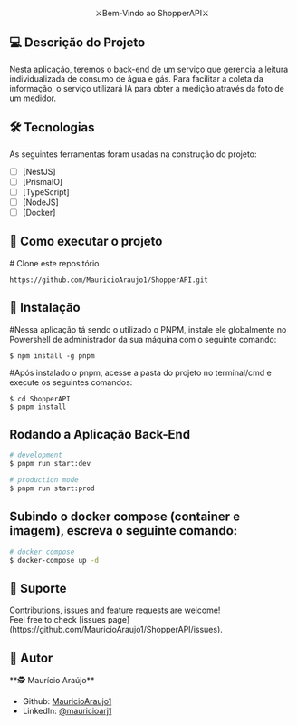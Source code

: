 [circleci-image]: https://img.shields.io/circleci/build/github/nestjs/nest/master?token=abc123def456
[circleci-url]: https://circleci.com/gh/nestjs/nest

</p>
  <!--[![Backers on Open Collective](https://opencollective.com/nest/backers/badge.svg)](https://opencollective.com/nest#backer)
  [![Sponsors on Open Collective](https://opencollective.com/nest/sponsors/badge.svg)](https://opencollective.com/nest#sponsor)-->
<p align="center" dir="auto">⚔Bem-Vindo ao ShopperAPI⚔</p>

<h2>💻 Descrição do Projeto</h2>

Nesta aplicação, teremos o back-end de um serviço que gerencia a leitura individualizada de consumo de água e gás. Para facilitar a coleta da informação, o serviço utilizará IA para obter a medição através da foto de um medidor. 
<h2>🛠 Tecnologias</h2>

As seguintes ferramentas foram usadas na construção do projeto:

- [ ] [NestJS]
- [ ] [PrismaIO]
- [ ] [TypeScript]
- [ ] [NodeJS]
- [ ] [Docker]

<h2>🚀 Como executar o projeto</h2>

<span class="pl-c"><span class="pl-c">#</span> Clone este repositório</span>

```
https://github.com/MauricioAraujo1/ShopperAPI.git
```

<h2>🧭 Instalação</h2>

<span class="pl-c"><span class="pl-c">#</span>Nessa aplicação tá sendo o utilizado o PNPM, instale ele globalmente no Powershell de administrador da sua máquina com o seguinte comando:</span>

```
$ npm install -g pnpm
```

<span class="pl-c"><span class="pl-c">#</span>Após instalado o pnpm, acesse a pasta do projeto no terminal/cmd e execute os seguintes comandos:</span>

```
$ cd ShopperAPI
$ pnpm install
```

<h2>Rodando a Aplicação Back-End</h2>

```bash
# development
$ pnpm run start:dev

# production mode
$ pnpm run start:prod
```

<h2>Subindo o docker compose (container e imagem), escreva o seguinte comando:</h2>

```bash
# docker compose
$ docker-compose up -d
```

<h2>🤝 Suporte</h2> 
Contributions, issues and feature requests are welcome!<br />Feel free to check [issues page](https://github.com/MauricioAraujo1/ShopperAPI/issues).

<h2>👤 Autor</h2>
**🕵 Maurício Araújo**

* Github: [MauricioAraujo1](https://github.com/MauricioAraujo1)
* LinkedIn: [@mauricioarj1](https://linkedin.com/in/mauricioarj1)

